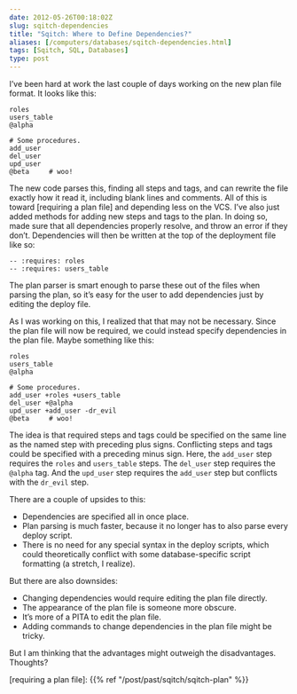 ```yaml
--- 
date: 2012-05-26T00:18:02Z
slug: sqitch-dependencies
title: "Sqitch: Where to Define Dependencies?"
aliases: [/computers/databases/sqitch-dependencies.html]
tags: [Sqitch, SQL, Databases]
type: post
---
```


I’ve been hard at work the last couple of days working on the new plan file
format. It looks like this:

    roles
    users_table
    @alpha

    # Some procedures.
    add_user
    del_user
    upd_user
    @beta     # woo!

The new code parses this, finding all steps and tags, and can rewrite the file
exactly how it read it, including blank lines and comments. All of this is
toward [requiring a plan file] and depending less on the VCS. I’ve also just
added methods for adding new steps and tags to the plan. In doing so, made sure
that all dependencies properly resolve, and throw an error if they don’t.
Dependencies will then be written at the top of the deployment file like so:

    -- :requires: roles
    -- :requires: users_table

The plan parser is smart enough to parse these out of the files when parsing the
plan, so it’s easy for the user to add dependencies just by editing the deploy
file.

As I was working on this, I realized that that may not be necessary. Since the
plan file will now be required, we could instead specify dependencies in the
plan file. Maybe something like this:

    roles
    users_table
    @alpha

    # Some procedures.
    add_user +roles +users_table
    del_user +@alpha
    upd_user +add_user -dr_evil
    @beta     # woo!

The idea is that required steps and tags could be specified on the same line as
the named step with preceding plus signs. Conflicting steps and tags could be
specified with a preceding minus sign. Here, the `add_user` step requires the
`roles` and `users_table` steps. The `del_user` step requires the `@alpha` tag.
And the `upd_user` step requires the `add_user` step but conflicts with the
`dr_evil` step.

There are a couple of upsides to this:

-   Dependencies are specified all in once place.
-   Plan parsing is much faster, because it no longer has to also parse every
    deploy script.
-   There is no need for any special syntax in the deploy scripts, which could
    theoretically conflict with some database-specific script formatting (a
    stretch, I realize).

But there are also downsides:

-   Changing dependencies would require editing the plan file directly.
-   The appearance of the plan file is someone more obscure.
-   It’s more of a PITA to edit the plan file.
-   Adding commands to change dependencies in the plan file might be tricky.

But I am thinking that the advantages might outweigh the disadvantages.
Thoughts?

  [requiring a plan file]: {{% ref "/post/past/sqitch/sqitch-plan" %}}

